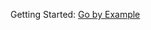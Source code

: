 Getting Started: [Go by Example](https://doc.rust-lang.org/book/ch20-00-final-project-a-web-server.html)
